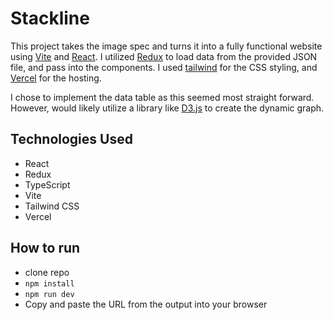 # Stackline

This project takes the image spec and turns it into a fully functional website using [Vite](https://vitejs.dev/) and [React](https://reactjs.org/). I utilized [Redux](https://redux.js.org/) to load data from the provided JSON file, and pass into the components. I used [tailwind](https://tailwindcss.com/) for the CSS styling, and [Vercel](https://vercel.com/) for the hosting.

I chose to implement the data table as this seemed most straight forward. However, would likely utilize a library like [D3.js](https://d3js.org/) to create the dynamic graph.

## Technologies Used

- React
- Redux
- TypeScript
- Vite
- Tailwind CSS
- Vercel

## How to run

- clone repo
- `npm install`
- `npm run dev`
- Copy and paste the URL from the output into your browser
